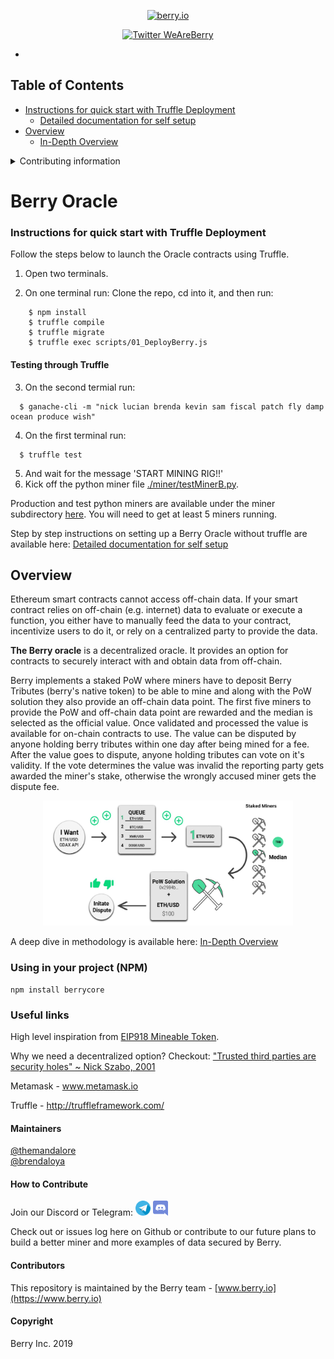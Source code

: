 <p align="center">
  <a href='https://www.berry.io/'>
    <img src= './public/Berry.png' width="250" height="200" alt='berry.io' />
  </a>
</p>

<p align="center">
  <a href='https://twitter.com/WeAreBerry'>
    <img src= 'https://img.shields.io/twitter/url/http/shields.io.svg?style=social' alt='Twitter WeAreBerry' />
  </a> 
</p>

* 

## Table of Contents

* [Instructions for quick start with Truffle Deployment](#Quick-Deployment)
   * [Detailed documentation for self setup](./SetupDocumentation.md)
* [Overview](#overview)
    * [In-Depth Overview](./InDepthOverview.md)

<details><summary>Contributing information</summary>

   * [Maintainers](#Maintainers)
   * [How to Contribute](#how2contribute)
   * [Copyright](#copyright)
 </details>

# Berry Oracle


### Instructions for quick start with Truffle Deployment <a name="Quick-Deployment"> </a> 
Follow the steps below to launch the Oracle contracts using Truffle. 

1. Open two terminals.

2. On one terminal run:
    Clone the repo, cd into it, and then run:
```
    $ npm install
    $ truffle compile
    $ truffle migrate
    $ truffle exec scripts/01_DeployBerry.js
```
#### Testing through Truffle<a name="testing"> </a>


3. On the second termial run:
```solidity
  $ ganache-cli -m "nick lucian brenda kevin sam fiscal patch fly damp ocean produce wish"
```
4. On the first terminal run: 
```solidity
  $ truffle test
```
5. And wait for the message 'START MINING RIG!!'
6. Kick off the python miner file [./miner/testMinerB.py](./miner/testMinerB.py).


Production and test python miners are available under the miner subdirectory [here](./miner/). You will need to get at least 5 miners running.

Step by step instructions on setting up a Berry Oracle without truffle are available here: [Detailed documentation for self setup](./SetupDocumentation.md)


## Overview <a name="overview"> </a>  
Ethereum smart contracts cannot access off-chain data. If your smart contract relies on off-chain (e.g. internet) data to evaluate or execute a function, you either have to manually feed the data to your contract, incentivize users to do it, or rely on a centralized party to provide the data.

<b>The Berry oracle</b> is a decentralized oracle. It provides an option for contracts to securely interact with and obtain data from off-chain.

Berry implements a staked PoW where miners have to deposit Berry Tributes (berry's native token) to be able to mine and along with the PoW solution they also provide an off-chain data point. The first five miners to provide the PoW and off-chain data point are rewarded and the median is selected as the official value. Once validated and processed the value is available for on-chain contracts to use. The value can be disputed by anyone holding berry tributes within one day after being mined for a fee. After the value goes to dispute, anyone holding tributes can vote on it's validity. If the vote determines the value was invalid the reporting party gets awarded the miner's stake, otherwise the wrongly accused miner gets the dispute fee. 

<p align="center">
<img src="./public/ProcessFlow.png" width="400" height="200" alt = "How it works">
</p>

A deep dive in methodology is available here: [In-Depth Overview](./InDepthOverview.md)

  
### Using in your project (NPM)

    npm install berrycore


### Useful links <a name="useful-links"> </a>
High level inspiration from [EIP918 Mineable Token](https://github.com/ethereum/EIPs/blob/master/EIPS/eip-918.md).

Why we need a decentralized option? Checkout: ["Trusted third parties are security holes" ~ Nick Szabo, 2001](https://nakamotoinstitute.org/trusted-third-parties/)

Metamask - www.metamask.io 

Truffle - http://truffleframework.com/


#### Maintainers <a name="maintainers"> </a> 
[@themandalore](https://github.com/themandalore)
<br>
[@brendaloya](https://github.com/brendaloya) 


#### How to Contribute<a name="how2contribute"> </a>  
Join our Discord or Telegram:
[<img src="./public/telegram.png" width="24" height="24">](https://t.me/berry)
[<img src="./public/discord.png" width="24" height="24">](https://discord.gg/zFcM3G)

Check out or issues log here on Github or contribute to our future plans to build a better miner and more examples of data secured by Berry. 


#### Contributors<a name="contributors"> </a>

This repository is maintained by the Berry team - [www.berry.io](https://www.berry.io)


#### Copyright

Berry Inc. 2019
